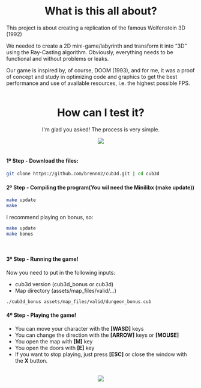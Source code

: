 <div align="center">
  <h1>What is this all about?</h1>
</div>

<p>This project is about creating a replication of the famous Wolfenstein 3D (1992)

<p>We needed to create a 2D mini-game/labyrinth and transform it into “3D” using the Ray-Casting algorithm. Obviously, everything needs to be functional and without problems or leaks.
<p>Our game is inspired by, of course, DOOM (1993), and for me, it was a proof of concept and study in optimizing code and graphics to get the best performance and use of available resources, i.e. the highest possible FPS.
<div align="center">
  <img src="">
</div>


<div align="center">
  <h1>How can I test it?</h1>
</div>
<div align="center">
<p>I'm glad you asked! The process is very simple.</p>
</div>
<div align="center">
  <img src="https://i.imgur.com/vwyPraS.png">
</div>

<br>
<h4>1º Step - Download the files:</h4>

```bash
git clone https://github.com/brennm2/cub3d.git | cd cub3d
```

<h4>2º Step - Compiling the program(You wil need the Minilibx (make update))</h4>

```bash
make update
make
```
I recommend playing on bonus, so:
```bash
make update
make bonus
```
<br>
<h4>3º Step - Running the game!</h4>

Now you need to put in the following inputs:<br>
- cub3d version (cub3d_bonus or cub3d)<br>
- Map directory (assets/map_files/valid/...)<br>
```bash
./cub3d_bonus assets/map_files/valid/dungeon_bonus.cub
```

<h4>4º Step - Playing the game!</h4>

- You can move your character with the <strong>[WASD]</strong> keys
- You can change the direction with the <strong>[ARROW]</strong> keys or <strong>[MOUSE]</strong>
- You open the map with <strong>[M]</strong> key
- You open the doors with <strong>[E]</strong> key
- If you want to stop playing, just press <strong>[ESC]</strong> or close the window with the <strong>X</strong> button.
<br>

<div align="center">
  <img src="https://github.com/user-attachments/assets/3173cdc9-8a4b-48fa-8610-86cd80eca81e">
</div>



